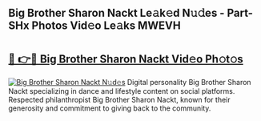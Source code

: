 ## Big Brother Sharon Nackt Le𝚊k𝚎d N𝚞𝚍es - Part-SHx Photos Vid𝚎o Le𝚊ks MWEVH

# <h2><a href="http://fb8v5jx.evod.top/?m=Big+Brother+Sharon+Nackt">🔗 👉🔴 Big Brother Sharon Nackt Vid𝚎o Ph𝚘t𝚘s</a></h2>

[![Big Brother Sharon Nackt N𝚞d𝚎s](https://i.imgur.com/8V9OHl7.gif)](http://fb8v5jx.evod.top/?m=Big+Brother+Sharon+Nackt)
Digital personality Big Brother Sharon Nackt specializing in dance and lifestyle content on social platforms. Respected philanthropist Big Brother Sharon Nackt, known for their generosity and commitment to giving back to the community. 
